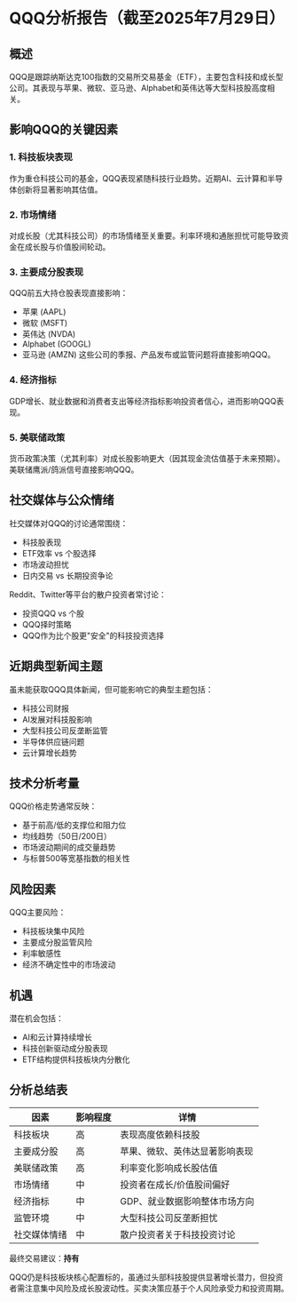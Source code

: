 # QQQ分析报告（截至2025年7月29日）

## 概述
QQQ是跟踪纳斯达克100指数的交易所交易基金（ETF），主要包含科技和成长型公司。其表现与苹果、微软、亚马逊、Alphabet和英伟达等大型科技股高度相关。

## 影响QQQ的关键因素

### 1. 科技板块表现
作为重仓科技公司的基金，QQQ表现紧随科技行业趋势。近期AI、云计算和半导体创新将显著影响其估值。

### 2. 市场情绪
对成长股（尤其科技公司）的市场情绪至关重要。利率环境和通胀担忧可能导致资金在成长股与价值股间轮动。

### 3. 主要成分股表现
QQQ前五大持仓股表现直接影响：
- 苹果 (AAPL)
- 微软 (MSFT)
- 英伟达 (NVDA)
- Alphabet (GOOGL)
- 亚马逊 (AMZN)
这些公司的季报、产品发布或监管问题将直接影响QQQ。

### 4. 经济指标
GDP增长、就业数据和消费者支出等经济指标影响投资者信心，进而影响QQQ表现。

### 5. 美联储政策
货币政策决策（尤其利率）对成长股影响更大（因其现金流估值基于未来预期）。美联储鹰派/鸽派信号直接影响QQQ。

## 社交媒体与公众情绪
社交媒体对QQQ的讨论通常围绕：
- 科技股表现
- ETF效率 vs 个股选择
- 市场波动担忧
- 日内交易 vs 长期投资争论

Reddit、Twitter等平台的散户投资者常讨论：
- 投资QQQ vs 个股
- QQQ择时策略
- QQQ作为比个股更"安全"的科技投资选择

## 近期典型新闻主题
虽未能获取QQQ具体新闻，但可能影响它的典型主题包括：
- 科技公司财报
- AI发展对科技股影响
- 大型科技公司反垄断监管
- 半导体供应链问题
- 云计算增长趋势

## 技术分析考量
QQQ价格走势通常反映：
- 基于前高/低的支撑位和阻力位
- 均线趋势（50日/200日）
- 市场波动期间的成交量趋势
- 与标普500等宽基指数的相关性

## 风险因素
QQQ主要风险：
- 科技板块集中风险
- 主要成分股监管风险
- 利率敏感性
- 经济不确定性中的市场波动

## 机遇
潜在机会包括：
- AI和云计算持续增长
- 科技创新驱动成分股表现
- ETF结构提供科技板块内分散化

## 分析总结表

| 因素 | 影响程度 | 详情 |
|------|----------|------|
| 科技板块 | 高 | 表现高度依赖科技股 |
| 主要成分股 | 高 | 苹果、微软、英伟达显著影响表现 |
| 美联储政策 | 高 | 利率变化影响成长股估值 |
| 市场情绪 | 中 | 投资者在成长/价值股间偏好 |
| 经济指标 | 中 | GDP、就业数据影响整体市场方向 |
| 监管环境 | 中 | 大型科技公司反垄断担忧 |
| 社交媒体情绪 | 中 | 散户投资者关于科技投资讨论 |

最终交易建议：**持有**

QQQ仍是科技板块核心配置标的，虽通过头部科技股提供显著增长潜力，但投资者需注意集中风险及成长股波动性。买卖决策应基于个人风险承受力和投资周期。

